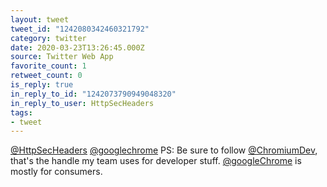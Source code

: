 ```yaml
---
layout: tweet
tweet_id: "1242080342460321792"
category: twitter
date: 2020-03-23T13:26:45.000Z
source: Twitter Web App
favorite_count: 1
retweet_count: 0
is_reply: true
in_reply_to_id: "1242073790949048320"
in_reply_to_user: HttpSecHeaders
tags:
- tweet
---
```


[@HttpSecHeaders](https://twitter.com/@HttpSecHeaders) [@googlechrome](https://twitter.com/@googlechrome) PS: Be sure to follow [@ChromiumDev](https://twitter.com/@ChromiumDev), that's the handle my team uses for developer stuff. [@googleChrome](https://twitter.com/@googleChrome) is mostly for consumers.
